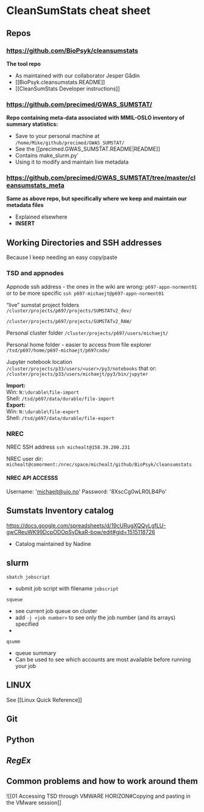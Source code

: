 # CleanSumStats cheat sheet
## Repos
### https://github.com/BioPsyk/cleansumstats
**The tool repo** 
- As maintained with our collaborator Jesper Gådin
- [[BioPsyk.cleansumstats.README]]
- [[CleanSumStats Developer instructions]]

### https://github.com/precimed/GWAS_SUMSTAT/
**Repo containing meta-data associated with MMIL-OSLO inventory of summary statistics:** 
- Save to your personal machine at `/home/Mike/github/precimed/GWAS_SUMSTAT/`
- See the [[precimed.GWAS_SUMSTAT.README|README]]
- Contains make_slurm.py’
- Using it to modify and maintain live metadata 

### https://github.com/precimed/GWAS_SUMSTAT/tree/master/cleansumstats_meta
**Same as above repo, but specifically where we keep and maintain our metadata files**
- Explained elsewhere
- **INSERT**

## Working Directories and SSH addresses
Because I keep needing an easy copy/paste

### TSD and appnodes
Appnode ssh address - the ones in the wiki are wrong:
`p697-appn-norment01`
or to be more specific
`ssh p697-michaejt@p697-appn-norment01`

“live” sumstat project folders
`/cluster/projects/p697/projects/SUMSTATv2_dev/`

`/cluster/projects/p697/projects/SUMSTATv2_RAW/`

 Personal cluster folder
`/cluster/projects/p697/users/michaejt/` 

Personal home folder - easier to access from file explorer
`/tsd/p697/home/p697-michaejt/p697code/` 

Jupyter notebook location
`/cluster/projects/p33/users/<user>/py3/notebooks`
that or:
`/cluster/projects/p33/users/michaejt/py3/bin/jupyter`

**Import:**  
	Win: `N:\durable\file-import`  
	Shell: `/tsd/p697/data/durable/file-import`  
**Export:**  
	Win: `N:\durable\file-export`  
	Shell: `/tsd/p697/data/durable/file-export`
	
### NREC
NREC SSH address
`ssh michealt@158.39.200.231`

NREC user dir: `michealt@comorment:/nrec/space/michealt/github/BioPsyk/cleansumstats`

#### NREC API ACCESSS
Username: 'michaejt@uio.no'
Password: '8XscCg0wLR0LB4Po'


## Sumstats Inventory catalog
https://docs.google.com/spreadsheets/d/19cURugXQQyLgfLU-gwCReuWK99DcpODOpSyDkaR-bow/edit#gid=1515118726
- Catalog maintained by Nadine

## slurm
`sbatch jobscript`
- submit job script with filename `jobscript`

`squeue`
- see current job queue on cluster
- add `-j <job number>` to see only the job number (and its arrays) specified
- 

`qsumm` 
- queue summary
- Can be used to see which accounts are most available before running your job

## LINUX
See [[Linux Quick Reference]] 

## Git

## Python

## *RegEx*

## Common problems and how to work around them
![[01 Accessing TSD through VMWARE HORIZON#Copying and pasting in the VMware session]]


